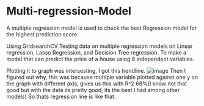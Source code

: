 # Multi-regression-Model
A multiple regression model is used to check the best Regression model for the highest prediction score.

Using GridsearchCV Testing data on multiple regression models on Linear regression, Lasso Regression, and Decision Tree regression.
To make a model that can predict the price of a house using 8 independent variables.

Plotting it to graph was intersesting, I got this trendline.
![image](https://github.com/DivyamNigam/Multi-regression-Model/assets/160534844/b698cb61-f8f6-44a9-b451-d058a1c15282)
Then I figured out why, this was because multiple variable plotted against one y on the graph with different axis, gives us this with R^2 68%(I know not that good but with the data its pretty good, its the best I had among other models) So thats regression line is like that.
